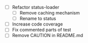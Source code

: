 - [ ] Refactor status-loader
    - [ ] Remove caching mechanism
    - [ ] Rename to status
- [ ] Increase code coverage
- [ ] Fix commented parts of test
- [ ] Remove CAUTION in README.md